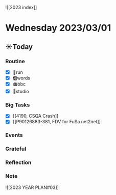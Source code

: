 ![[2023 index]]
# Wednesday 2023/03/01
## ☀Today
### Routine
- [x] 🏃run
- [x] 🆎words
- [x] 📻bbc
- [x] 📘studio
### Big Tasks
* [x] [[4190, CSQA Crash]]
* [x] [[P90126883-381, FDV for FuSa net2net]]
### Events
### Grateful
### Reflection
### Note

![[2023 YEAR PLAN#03]]